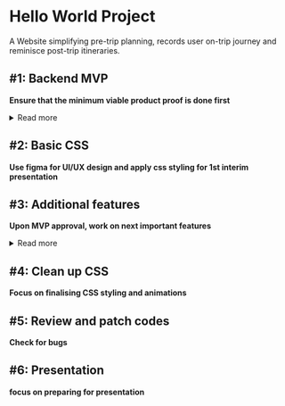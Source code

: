 # Hello World Project

A Website simplifying pre-trip planning, records user on-trip journey and reminisce post-trip itineraries.

## #1: Backend MVP 

**Ensure that the minimum viable product proof is done first**

<details>
  <summary>Read more</summary>
  
  #### MVP List (Proof of work)
  1. Plan user journey
  2. Plan Schema
  3. Setup Rails framework
  4. Setup test and production server host
  5. Create routes based on Schema
  6. Setup login feature
  7. user can create itinerary
  8. user can access map and add places of interest into their itinerary
  9. user itineraries can be saved and viewed
  10. user can browse other people itineraries
  11. User can copy other people itineraries as their own
  
</details>


## #2: Basic CSS 

**Use figma for UI/UX design and apply css styling for 1st interim presentation**


## #3: Additional features

**Upon MVP approval, work on next important features**

<details>
  <summary>Read more</summary>
  
  #### Features added
  1. add navbar
  2. Itinerary phase type included (in-plan, ongoing, require review, completed) 
  3. map able to show shortest route
  4. user can see additonal information for each actvity on the map with double click
  4. itinerary activities can be rearranged
  5. booking checklist for locations that requires booking
  6. personal checklist for user to add/remove/checked
  5. user can add images and reviews for each actvity while on ongoing trip
  6. user can share overall trip review, recommendation, pros and cons
  7. Completed phase itineraries will cycle through images taken by user, to reminisce
  
</details>


## #4: Clean up CSS

**Focus on finalising CSS styling and animations**


## #5: Review and patch codes 

**Check for bugs**


## #6: Presentation

**focus on preparing for presentation**


